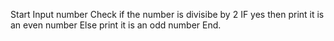 Start
Input number
Check if the number is divisibe by 2
IF yes then print it is an even number
Else print it is an odd number
End.
